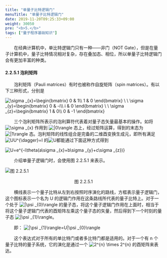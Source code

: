 ```yaml
---
title: "单量子比特逻辑门"
menuTitle: "单量子比特逻辑门"
date: 2019-11-20T09:25:33+09:00
weight: 30050
pre: "<b>5.</b>"
tags: ["量子程序基础知识"]
---
```


&emsp;&emsp;在经典计算机中，单比特逻辑门只有一种——非门（NOT Gate），但是在量子计算机中，量子比特情况相对复杂，存在叠加态、相位，所以单量子比特逻辑门会有更加丰富的种类。

#### 2.2.5.1 泡利矩阵

&emsp;&emsp;泡利矩阵（Pauli matrices）有时也被称作自旋矩阵（spin matrices）。有以下三种形式，分别是

<img src="https://latex.codecogs.com/gif.latex?\inline&space;\dpi{150}&space;\sigma&space;_{x}=\begin{bmatrix}&space;0&space;&&space;1\\&space;1&space;&&space;0&space;\end{bmatrix}&space;\&space;\&space;\sigma&space;_{y}=\begin{bmatrix}&space;0&space;&&space;-i\\&space;i&space;&&space;0&space;\end{bmatrix}&space;\&space;\&space;\sigma&space;_{z}=\begin{bmatrix}&space;1&space;&&space;0\\&space;0&space;&&space;-1&space;\end{bmatrix}" title="\sigma _{x}=\begin{bmatrix} 0 & 1\\ 1 & 0 \end{bmatrix} \ \ \sigma _{y}=\begin{bmatrix} 0 & -i\\ i & 0 \end{bmatrix} \ \ \sigma _{z}=\begin{bmatrix} 1 & 0\\ 0 & -1 \end{bmatrix}" />

&emsp;&emsp;三个泡利矩阵所表示的泡利算符代表着对量子态矢量最基本的操作。如将
<img src="https://latex.codecogs.com/gif.latex?\inline&space;\dpi{120}&space;\sigma&space;_{x}" title="\sigma _{x}" style="margin: auto; display: inline;"/>
作用到
<img src="https://latex.codecogs.com/gif.latex?\inline&space;\dpi{120}&space;|0\rangle" title="|0\rangle" style="margin: auto; display: inline;"/>
态上，经过矩阵运算，得到的末态为 
<img src="https://latex.codecogs.com/gif.latex?\inline&space;\dpi{120}&space;|1\rangle" title="|1\rangle" style="margin: auto; display: inline;"/>
态。泡利矩阵的线性组合是完备的二维酉变换生成元，即所有满足
<img src="https://latex.codecogs.com/gif.latex?\inline&space;\dpi{120}&space;UU^{\dagger}=I" title="UU^{\dagger}=I" style="margin: auto; display: inline;"/>
的<img src="https://latex.codecogs.com/gif.latex?\inline&space;\dpi{120}&space;U" title="U" style="margin: auto; display: inline;"/>都能通过下面这种方式得到

<img src="https://latex.codecogs.com/gif.latex?\inline&space;\dpi{150}&space;U=e^{-i\theta(a\sigma&space;_{x}&plus;b\sigma&space;_{y}&plus;c\sigma&space;_{z})}" title="U=e^{-i\theta(a\sigma _{x}+b\sigma _{y}+c\sigma _{z})}" />

&emsp;&emsp;介绍单量子逻辑门时，会使用图 2.2.5.1 来表示。

![图 2.2.5.1](/images/图%202.2.5.1.png)

<div align=center>图 2.2.5.1</div>

&emsp;&emsp;横线表示一个量子比特从左到右按照时序演化的路线，方框表示量子逻辑门，这个图标表示一个名为 U 的逻辑门作用在这条路线所代表的量子比特上。对于一个处于
<img src="https://latex.codecogs.com/gif.latex?\inline&space;\dpi{120}&space;|\psi&space;_{0}\rangle" title="|\psi _{0}\rangle" style="margin: auto; display: inline;"/>
的量子态，将这个量子逻辑门作用在上面时，相当于将这个量子逻辑门代表的酉矩阵左乘这个量子态的矢量，然后得到下一个时刻的量子态
<img src="https://latex.codecogs.com/gif.latex?\inline&space;\dpi{120}&space;|\psi&space;_{1}\rangle" title="|\psi _{1}\rangle" style="margin: auto; display: inline;"/>。

&emsp;&emsp;即：
<img src="https://latex.codecogs.com/gif.latex?\inline&space;\dpi{120}&space;|\psi&space;_{1}\rangle=U|\psi&space;_{0}\rangle" title="|\psi _{1}\rangle=U|\psi _{0}\rangle" style="margin: auto; display: inline;"/>

&emsp;&emsp;这个表达式对于所有的单比特门或者多比特门都是适用的。对于一个有 n 个量子比特的量子系统，它的演化是通过一个
<img src="https://latex.codecogs.com/gif.latex?\inline&space;\dpi{120}&space;2^{n}&space;\times&space;2^{n}" title="2^{n} \times 2^{n}" style="margin: auto; display: inline;"/>
的酉矩阵来表达。